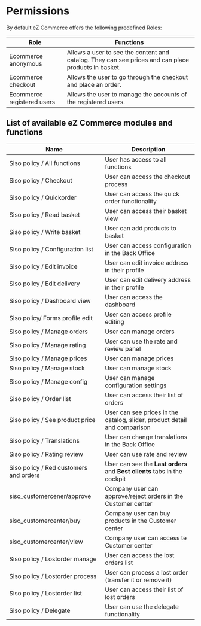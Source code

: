 # Permissions

By default eZ Commerce offers the following predefined Roles:

| Role   | Functions   |
| -------| ------------|
| Ecommerce anonymous  | Allows a user to see the content and catalog. They can see prices and can place products in basket. |
| Ecommerce checkout         | Allows the user to go through the checkout and place an order.|
| Ecommerce registered users | Allows the user to manage the accounts of the registered users. |

## List of available eZ Commerce modules and functions

|Name|Description|
|--- |--- |
|Siso policy / All functions|User has access to all functions|
|Siso policy / Checkout|User can access the checkout process|
|Siso policy / Quickorder|User can access the quick order functionality|
|Siso policy / Read basket|User can access their basket view|
|Siso policy / Write basket|User can add products to basket|
|Siso policy / Configuration list|User can access configuration in the Back Office|
|Siso policy / Edit invoice|User can edit invoice address in their profile|
|Siso policy / Edit delivery|User can edit delivery address in their profile|
|Siso policy / Dashboard view|User can access the dashboard|
|Siso policy/ Forms profile edit|User can access profile editing|
|Siso policy / Manage orders|User can manage orders|
|Siso policy / Manage rating|User can use the rate and review panel|
|Siso policy / Manage prices|User can manage prices|
|Siso policy / Manage stock|User can manage stock|
|Siso policy / Manage config|User can manage configuration settings|
|Siso policy / Order list|User can access their list of orders|
|Siso policy / See product price|User can see prices in the catalog, slider, product detail and comparison|
|Siso policy / Translations|User can change translations in the Back Office|
|Siso policy / Rating review|User can use rate and review|
|Siso policy / Red customers and orders|User can see the **Last orders** and **Best clients** tabs in the cockpit|
|siso_customercener/approve|Company user can approve/reject orders in the Customer center|
|siso_customercenter/buy|Company user can buy products in the Customer center|
|siso_customercenter/view|Company user can access te Customer center|
|Siso policy / Lostorder manage|User can access the lost orders list|
|Siso policy / Lostorder process|User can process a lost order (transfer it or remove it)|
|Siso policy / Lostorder list|User can access their list of lost orders|
|Siso policy / Delegate|User can use the delegate functionality|
